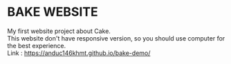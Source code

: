 # BAKE WEBSITE
My first website project about Cake.
<br/>This website don't have responsive version, so you should use computer for the best experience. 
<br/>Link : https://anduc146khmt.github.io/bake-demo/

